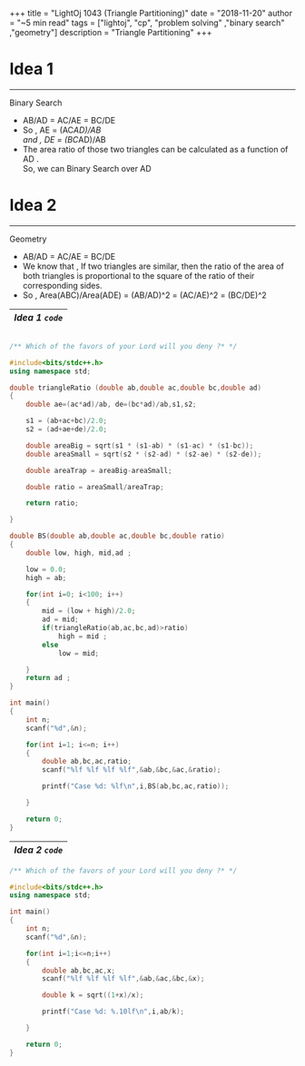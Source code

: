 +++
title = "LightOj 1043 (Triangle Partitioning)"
date = "2018-11-20"
author = "~5 min read"
tags = ["lightoj", "cp", "problem solving" ,"binary search" ,"geometry"]
description = "Triangle Partitioning"
+++

# Idea 1
---
Binary Search  
- AB/AD = AC/AE = BC/DE
- So  , AE = (AC*AD)/AB  
  and , DE = (BC*AD)/AB
- The area ratio of those two triangles can be calculated as a function of AD .  
So, we can Binary Search over AD

# Idea 2 
---
Geometry
- AB/AD = AC/AE = BC/DE
- We know that , If two triangles are similar, then the ratio of the area of both triangles is proportional to the square of the ratio of their corresponding sides.  
- So , Area(ABC)/Area(ADE) = (AB/AD)^2 = (AC/AE)^2 = (BC/DE)^2


| *Idea 1 `code`* |
| --------------- |
```cpp

/** Which of the favors of your Lord will you deny ?* */

#include<bits/stdc++.h>
using namespace std;

double triangleRatio (double ab,double ac,double bc,double ad)
{
    double ae=(ac*ad)/ab, de=(bc*ad)/ab,s1,s2;

    s1 = (ab+ac+bc)/2.0;
    s2 = (ad+ae+de)/2.0;

    double areaBig = sqrt(s1 * (s1-ab) * (s1-ac) * (s1-bc));
    double areaSmall = sqrt(s2 * (s2-ad) * (s2-ae) * (s2-de));

    double areaTrap = areaBig-areaSmall;

    double ratio = areaSmall/areaTrap;

    return ratio;

}

double BS(double ab,double ac,double bc,double ratio)
{
    double low, high, mid,ad ;

    low = 0.0;
    high = ab;

    for(int i=0; i<100; i++)
    {
        mid = (low + high)/2.0;
        ad = mid;
        if(triangleRatio(ab,ac,bc,ad)>ratio)
            high = mid ;
        else
            low = mid;

    }
    return ad ;
}

int main()
{
    int n;
    scanf("%d",&n);

    for(int i=1; i<=n; i++)
    {
        double ab,bc,ac,ratio;
        scanf("%lf %lf %lf %lf",&ab,&bc,&ac,&ratio);

        printf("Case %d: %lf\n",i,BS(ab,bc,ac,ratio));

    }

    return 0;
}

```

| *Idea 2 `code`* |
| --------------- |

```cpp
/** Which of the favors of your Lord will you deny ?* */

#include<bits/stdc++.h>
using namespace std;

int main()
{
    int n;
    scanf("%d",&n);

    for(int i=1;i<=n;i++)
    {
        double ab,bc,ac,x;
        scanf("%lf %lf %lf %lf",&ab,&ac,&bc,&x);

        double k = sqrt((1+x)/x);

        printf("Case %d: %.10lf\n",i,ab/k);

    }

    return 0;
}
```
